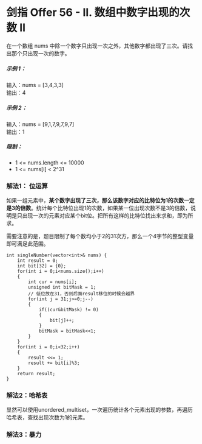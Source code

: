 # 剑指 Offer 56 - II. 数组中数字出现的次数 II
在一个数组 nums 中除一个数字只出现一次之外，其他数字都出现了三次。请找出那个只出现一次的数字。

##### 示例 1：

输入：nums = [3,4,3,3]  
输出：4
##### 示例 2：

输入：nums = [9,1,7,9,7,9,7]  
输出：1  
   
##### 限制：
* 1 <= nums.length <= 10000  
* 1 <= nums[i] < 2^31  

### 解法1： 位运算
如果一组元素中，**某个数字出现了三次，那么该数字对应的比特位为1的次数一定是3的倍数**。统计每个比特位出现1的次数，如果某一位出现次数不是3的倍数，说明是只出现一次的元素对应某个bit位。把所有这样的比特位找出来求和，即为所求。

需要注意的是，题目限制了每个数均小于2的31次方，那么一个4字节的整型变量即可满足此范围。
```
int singleNumber(vector<int>& nums) {
    int result = 0;
    int bit[32] = {0};
    for(int i = 0;i<nums.size();i++)
    {
        int cur = nums[i];
        unsigned int bitMask = 1;
        // 低位放在31，否则后面result移位的时候会越界
        for(int j = 31;j>=0;j--)
        {
            if((cur&bitMask) != 0)
            {
                bit[j]++;
            }
            bitMask = bitMask<<1;
        }
    }
    for(int i = 0;i<32;i++)
    {
        result <<= 1;
        result += bit[i]%3;
    }
    return result;
}
```
### 解法2：哈希表
显然可以使用unordered_multiset，一次遍历统计各个元素出现的参数，再遍历哈希表，查找出现次数为1的元素。

### 解法3：暴力